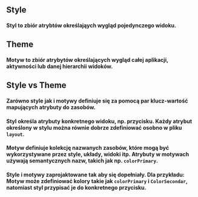 ## Style
#### Styl to zbiór atrybtów określająych wygląd pojedynczego widoku.


## Theme
#### Motyw to zbiór atrybytów określających wygląd całej aplikacji, aktywności lub danej hierarchii widoków.

## Style vs Theme
#### Zarówno style jak i motywy definiuje się za pomocą par klucz-wartość mapujących atrybuty do zasobów.

#### Styl określa atrybuty konkretnego widoku, np. przycisku. Każdy atrybut określony w stylu można równie dobrze zdefiniować osobno w pliku `layout`.

#### Motyw definiuje kolekcję nazwanych zasobów, które mogą być wykorzystywane przez style, układy, widoki itp. Atrybuty w motywach używają semantycznych nazw, takich jak np. `colorPrimary`.

#### Style i motywy zaprojaktowane tak aby się dopełniały. Dla przykładu: Motyw może zdefiniować kolory takie jak `colorPrimary` i `ColorSecondar`, natomiast styl przypisać je do konkretnego przycisku.

